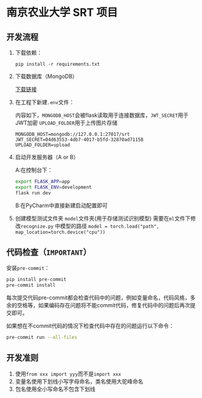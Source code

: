 # 南京农业大学 SRT 项目

## 开发流程

1. 下载依赖：

   ```
   pip install -r requirements.txt
   ```

2. 下载数据库（MongoDB）

    [下载链接](https://docs.mongodb.com/master/tutorial/install-mongodb-on-windows/)

3. 在工程下新建`.env`文件：

    内容如下，`MONGODB_HOST`会被flask读取用于连接数据库，`JWT_SECRET`用于JWT加密 `UPLOAD_FOLDER`用于上传图片存储

    ```
    MONGODB_HOST=mongodb://127.0.0.1:27017/srt
    JWT_SECRET=04d63553-4db7-4017-b5fd-32870ad71158
    UPLOAD_FOLDER=upload
    ```

4. 启动开发服务器（A or B）

    A:在控制台下：

    ```sh
    export FLASK_APP=app
    export FLASK_ENV=development
    flask run dev
    ```

    B:在PyCharm中直接新建启动配置即可

5. 创建模型测试文件夹 `model`文件夹(用于存储测试识别模型)
   需要在`ml`文件下修改`recognize.py` 中模型的路径
   `model = torch.load("path", map_location=torch.device("cpu"))`

## 代码检查（`IMPORTANT`）

安装`pre-commit`：

```sh
pip install pre-commit
pre-commit install
```

每次提交代码pre-commit都会检查代码中的问题，例如变量命名，代码风格，多余的空格等，如果编码存在问题将不能commit代码，修复代码中的问题后再次提交即可。

如果想在不commit代码的情况下检查代码中存在的问题运行以下命令：

```sh
pre-commit run --all-files
```

## 开发准则

1. 使用`from xxx import yyy`而不是`import xxx`
2. 变量名使用下划线小写字母命名，类名使用大驼峰命名
3. 包名使用全小写命名不包含下划线
